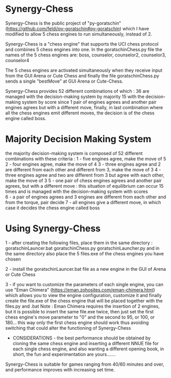# Synergy-Chess

Synergy-Chess is the public project of "py-goratschin" (https://github.com/feldi/py-goratschin#py-goratschin) 
which I have modified to allow 5 chess engines to run simultaneously,  instead of 2. 

Synergy-Chess is a "chess engine" that supports the UCI chess protocol and combines 5 chess engines into one. 
In the goratschinChess.py file the names of the 5 chess engines are: 
boss, counselor, counselor2, counselor3, counselor4 

The 5 chess engines are activated simultaneously when they receive input from the GUI Arena or Cute Chess 
and finally the file goratschinChess.py sends a single "bestMove" at GUI Arena or Cute-Chess.

Synergy-Chess provides 52 different combinations of which : 
36 are managed with the decision-making system by majority 
15 with the decision-making system by score since 1 pair of engines agrees and another pair engines agrees but with a different move, 
finally, in last combination where all the chess engines emit different moves, the decision is of the chess engine called boss. 

# Majority Decision Making System
the majority decision-making system is composed of 52 different combinations with these criteria : 
1 - five engines agree, make the move of 5 
2 - four engines agree, make the move of 4 
3 - three engines agree and 2 are different from each other and different from 3, make the move of 3 
4 - three engines agree and two are different from 3 but agree with each other, make the move of 3 
5 - one pair of chess engines agrees and another pair agrees, but with a different move : 
this situation of equilibrium can occur 15 times and is managed with the decision-making system with scores  
6 - a pair of engines agrees and 3 engines are different from each other and from the torque, pair decide
7 - all engines give a different move, in which case it decides the chess engine called boss 

# Using Synergy-Chess

1 - after creating the following files, place them in the same directory : 
goratschinLauncer.bat 
goratschinChess.py 
goratschinLauncher.py 
and in the same directory also place the 5 files.exe of the chess engines you have chosen 

2 - install the goratschinLauncer.bat file as a new engine in the GUI of Arena or Cute Chess 

3 - if you want to customize the parameters of each single engine, you can use "Eman Chimera" 
(https://eman.zohosites.com/eman-chimera.html) which allows you to view the engine configuration, 
customize it and finally create the file.exe of the chess engine that will be placed together with the files.py and .bat 
Note : 
Eman Chimera requires the insertion of 2 engines, but it is possible to insert the same file.exe twice, 
then just set the first chess engine's move parameter to "0" and the second to 95, or 100, or 180...
this way only the first chess engine should work thus avoiding switching that could alter the functioning of Synergy-Chess



- CONSIDERATIONS - 
the best performance should be obtained by cloning the same chess engine 
and inserting a different NNUE file for each single chess engine, 
and also wanting a different opening book, in short, the fun and experimentation are yours....... 

Synergy-Chess is suitable for games ranging from 40/60 minutes and over, and performance improves with increasing set time.
